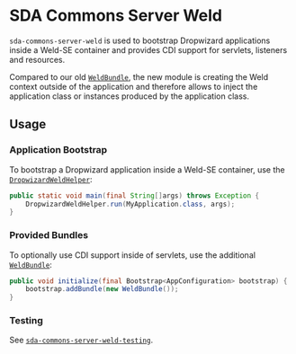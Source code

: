 # SDA Commons Server Weld

`sda-commons-server-weld` is used to bootstrap Dropwizard applications inside a Weld-SE container and provides CDI 
support for servlets, listeners and resources.

Compared to our old [`WeldBundle`](https://github.com/SDA-SE/rest-common), the new module is creating the Weld context 
outside of the application and therefore allows to inject the application class or instances produced by the application 
class. 

## Usage

### Application Bootstrap

To bootstrap a Dropwizard application inside a Weld-SE container, use the [`DropwizardWeldHelper`](./src/main/java/com/sdase/commons/server/weld/DropwizardWeldHelper.java):

```java
public static void main(final String[]args) throws Exception {
    DropwizardWeldHelper.run(MyApplication.class, args);
}
```

### Provided Bundles

To optionally use CDI support inside of servlets, use the additional [`WeldBundle`](./src/main/java/com/sdase/commons/server/weld/WeldBundle.java):

```java
public void initialize(final Bootstrap<AppConfiguration> bootstrap) {
    bootstrap.addBundle(new WeldBundle());
}
```

### Testing

See [`sda-commons-server-weld-testing`](../sda-commons-server-weld-testing/README.md).
